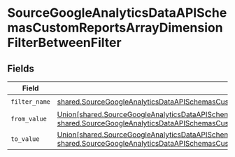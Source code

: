 # SourceGoogleAnalyticsDataAPISchemasCustomReportsArrayDimensionFilterBetweenFilter


## Fields

| Field                                                                                                                                                                                                                                                                                                                      | Type                                                                                                                                                                                                                                                                                                                       | Required                                                                                                                                                                                                                                                                                                                   | Description                                                                                                                                                                                                                                                                                                                |
| -------------------------------------------------------------------------------------------------------------------------------------------------------------------------------------------------------------------------------------------------------------------------------------------------------------------------- | -------------------------------------------------------------------------------------------------------------------------------------------------------------------------------------------------------------------------------------------------------------------------------------------------------------------------- | -------------------------------------------------------------------------------------------------------------------------------------------------------------------------------------------------------------------------------------------------------------------------------------------------------------------------- | -------------------------------------------------------------------------------------------------------------------------------------------------------------------------------------------------------------------------------------------------------------------------------------------------------------------------- |
| `filter_name`                                                                                                                                                                                                                                                                                                              | [shared.SourceGoogleAnalyticsDataAPISchemasCustomReportsArrayDimensionFilterDimensionsFilter2ExpressionsFilterName](../../models/shared/sourcegoogleanalyticsdataapischemascustomreportsarraydimensionfilterdimensionsfilter2expressionsfiltername.md)                                                                     | :heavy_check_mark:                                                                                                                                                                                                                                                                                                         | N/A                                                                                                                                                                                                                                                                                                                        |
| `from_value`                                                                                                                                                                                                                                                                                                               | [Union[shared.SourceGoogleAnalyticsDataAPISchemasCustomReportsArrayDimensionFilterInt64Value, shared.SourceGoogleAnalyticsDataAPISchemasCustomReportsArrayDimensionFilterDoubleValue]](../../models/shared/sourcegoogleanalyticsdataapischemascustomreportsarraydimensionfilterfromvalue.md)                               | :heavy_check_mark:                                                                                                                                                                                                                                                                                                         | N/A                                                                                                                                                                                                                                                                                                                        |
| `to_value`                                                                                                                                                                                                                                                                                                                 | [Union[shared.SourceGoogleAnalyticsDataAPISchemasCustomReportsArrayDimensionFilterDimensionsFilterInt64Value, shared.SourceGoogleAnalyticsDataAPISchemasCustomReportsArrayDimensionFilterDimensionsFilterDoubleValue]](../../models/shared/sourcegoogleanalyticsdataapischemascustomreportsarraydimensionfiltertovalue.md) | :heavy_check_mark:                                                                                                                                                                                                                                                                                                         | N/A                                                                                                                                                                                                                                                                                                                        |